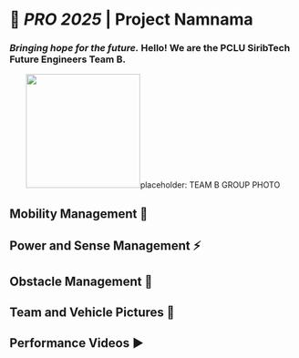 # 🤖 *PRO 2025* | **Project Namnama**

### *Bringing hope for the future.* Hello! We are the PCLU SiribTech Future Engineers Team B.

<div align="center">
    <img width=200px src="">placeholder: TEAM B GROUP PHOTO</img>
</div>

## Mobility Management 🔧
## Power and Sense Management ⚡
## Obstacle Management 🚦
## Team and Vehicle Pictures 🚗
## Performance Videos ▶
